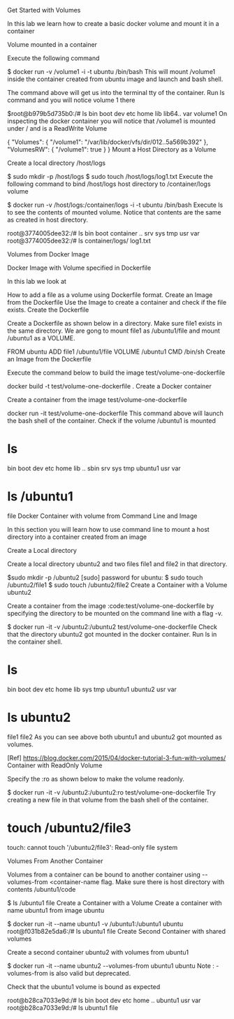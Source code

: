 Get Started with Volumes

In this lab we learn how to create a basic docker volume and mount it in a container

Volume mounted in a container

Execute the following command

$ docker run -v /volume1 -i -t ubuntu /bin/bash
This will mount /volume1 inside the container created from ubuntu image and launch and bash shell.

The command above will get us into the terminal tty of the container. Run ls command and you will notice volume 1 there

$root@b979b5d735b0:/# ls
bin  boot  dev  etc  home  lib  lib64..  var  volume1
On inspecting the docker container you will notice that /volume1 is mounted under / and is a ReadWrite Volume

{
     "Volumes": {
    "/volume1": "/var/lib/docker/vfs/dir/012..5a569b392"
    },
    "VolumesRW": {
    "/volume1": true
    }
 }
Mount a Host Directory as a Volume

Create a local directory /host/logs

$ sudo mkdir -p /host/logs
$ sudo touch /host/logs/log1.txt
Execute the following command to bind /host/logs host directory to /container/logs volume

$ docker run -v /host/logs:/container/logs -i -t ubuntu  /bin/bash
Execute ls to see the contents of mounted volume. Notice that contents are the same as created in host directory.

root@3774005dee32:/# ls
bin  boot  container  .. srv  sys  tmp  usr  var
root@3774005dee32:/# ls container/logs/
log1.txt


Volumes from Docker Image

Docker Image with Volume specified in Dockerfile

In this lab we look at

How to add a file as a volume using Dockerfile format.
Create an Image from the Dockerfile
Use the Image to create a container and check if the file exists.
Create the Dockerfile

Create a Dockerfile as shown below in a directory. Make sure file1 exists in the same directory. We are gong to mount file1 as /ubuntu1/file and mount /ubuntu1 as a VOLUME.

FROM ubuntu
ADD file1 /ubuntu1/file
VOLUME /ubuntu1
CMD /bin/sh
Create an Image from the Dockerfile

Execute the command below to build the image test/volume-one-dockerfile

docker build -t test/volume-one-dockerfile .
Create a Docker container

Create a container from the image test/volume-one-dockerfile

docker run -it test/volume-one-dockerfile
This command above will launch the bash shell of the container. Check if the volume /ubuntu1 is mounted

# ls
bin  boot  dev      etc  home  lib  .. sbin  srv  sys  tmp  ubuntu1  usr  var
# ls /ubuntu1
file
Docker Container with volume from Command Line and Image

In this section you will learn how to use command line to mount a host directory into a container created from an image

Create a Local directory

Create a local directory ubuntu2 and two files file1 and file2 in that directory.

$sudo mkdir -p /ubuntu2
[sudo] password for ubuntu:
$ sudo touch /ubuntu2/file1
$ sudo touch /ubuntu2/file2
Create a Container with a Volume ubuntu2

Create a container from the image :code:test/volume-one-dockerfile by specifying the directory to be mounted on the command line with a flag -v.

$ docker run -it -v /ubuntu2:/ubuntu2 test/volume-one-dockerfile
Check that the directory ubuntu2 got mounted in the docker container. Run ls in the container shell.

# ls
bin  boot  dev      etc  home  lib sys  tmp  ubuntu1  ubuntu2       usr  var
# ls ubuntu2
file1  file2
As you can see above both ubuntu1 and ubuntu2 got mounted as volumes.

[Ref]	https://blog.docker.com/2015/04/docker-tutorial-3-fun-with-volumes/
Container with ReadOnly Volume

Specify the :ro as shown below to make the volume readonly.

$ docker run -it -v /ubuntu2:/ubuntu2:ro test/volume-one-dockerfile
Try creating a new file in that volume from the bash shell of the container.

# touch /ubuntu2/file3
touch: cannot touch '/ubuntu2/file3': Read-only file system


Volumes From Another Container

Volumes from a container can be bound to another container using --volumes-from <container-name flag. Make sure there is host directory with contents /ubuntu1/code

$ ls /ubuntu1
file
Create a Container with a Volume Create a container with name ubuntu1 from image ubuntu

$ docker run -it --name ubuntu1 -v /ubuntu1:/ubuntu1 ubuntu
root@f031b82e5da6:/# ls ubuntu1
file
Create Second Container with shared volumes

Create a second container ubuntu2 with volumes from ubuntu1

$ docker run -it --name ubuntu2 --volumes-from ubuntu1 ubuntu
Note : -volumes-from is also valid but deprecated.

Check that the ubuntu1 volume is bound as expected

root@b28ca7033e9d:/# ls
bin  boot  dev  etc  home  ..  ubuntu1  usr  var
root@b28ca7033e9d:/# ls ubuntu1
file

